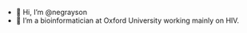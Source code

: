 - 👋 Hi, I’m @negrayson
- 👀 I’m a bioinformatician at Oxford University working mainly on HIV.


<!---
negrayson/negrayson is a ✨ special ✨ repository because its `README.md` (this file) appears on your GitHub profile.
You can click the Preview link to take a look at your changes.
--->
